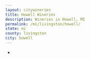 ```yaml
---
layout: citywineries
title: Howell Wineries
description: Wineries in Howell, MI
permalink: /mi/livingston/howell/
state: mi
county: livingston
city: howell
---
```

-
